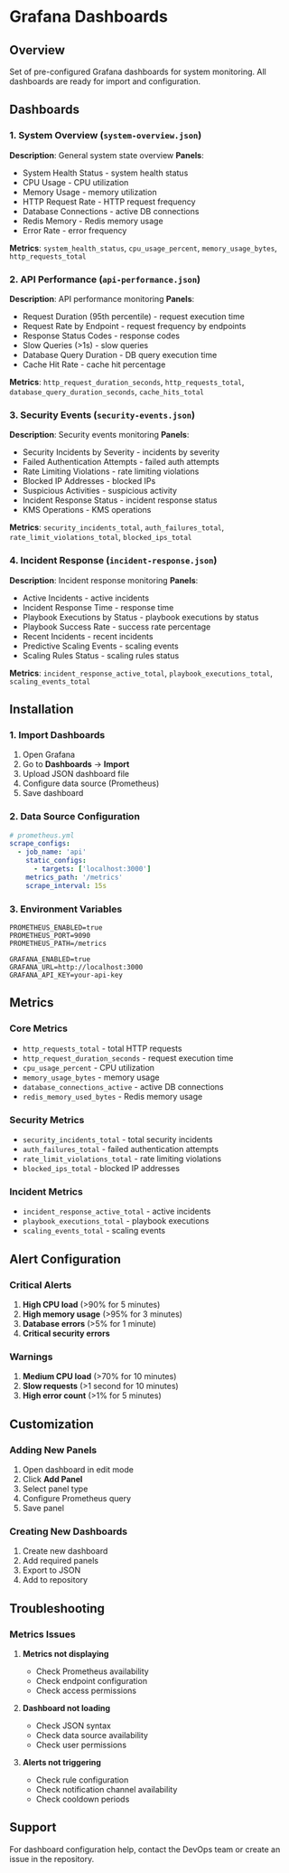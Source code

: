 # Grafana Dashboards

## Overview

Set of pre-configured Grafana dashboards for system monitoring. All dashboards are ready for import and configuration.

## Dashboards

### 1. System Overview (`system-overview.json`)

**Description**: General system state overview
**Panels**:

- System Health Status - system health status
- CPU Usage - CPU utilization
- Memory Usage - memory utilization
- HTTP Request Rate - HTTP request frequency
- Database Connections - active DB connections
- Redis Memory - Redis memory usage
- Error Rate - error frequency

**Metrics**: `system_health_status`, `cpu_usage_percent`, `memory_usage_bytes`, `http_requests_total`

### 2. API Performance (`api-performance.json`)

**Description**: API performance monitoring
**Panels**:

- Request Duration (95th percentile) - request execution time
- Request Rate by Endpoint - request frequency by endpoints
- Response Status Codes - response codes
- Slow Queries (>1s) - slow queries
- Database Query Duration - DB query execution time
- Cache Hit Rate - cache hit percentage

**Metrics**: `http_request_duration_seconds`, `http_requests_total`, `database_query_duration_seconds`, `cache_hits_total`

### 3. Security Events (`security-events.json`)

**Description**: Security events monitoring
**Panels**:

- Security Incidents by Severity - incidents by severity
- Failed Authentication Attempts - failed auth attempts
- Rate Limiting Violations - rate limiting violations
- Blocked IP Addresses - blocked IPs
- Suspicious Activities - suspicious activity
- Incident Response Status - incident response status
- KMS Operations - KMS operations

**Metrics**: `security_incidents_total`, `auth_failures_total`, `rate_limit_violations_total`, `blocked_ips_total`

### 4. Incident Response (`incident-response.json`)

**Description**: Incident response monitoring
**Panels**:

- Active Incidents - active incidents
- Incident Response Time - response time
- Playbook Executions by Status - playbook executions by status
- Playbook Success Rate - success rate percentage
- Recent Incidents - recent incidents
- Predictive Scaling Events - scaling events
- Scaling Rules Status - scaling rules status

**Metrics**: `incident_response_active_total`, `playbook_executions_total`, `scaling_events_total`

## Installation

### 1. Import Dashboards

1. Open Grafana
2. Go to **Dashboards** → **Import**
3. Upload JSON dashboard file
4. Configure data source (Prometheus)
5. Save dashboard

### 2. Data Source Configuration

```yaml
# prometheus.yml
scrape_configs:
  - job_name: 'api'
    static_configs:
      - targets: ['localhost:3000']
    metrics_path: '/metrics'
    scrape_interval: 15s
```

### 3. Environment Variables

```env
PROMETHEUS_ENABLED=true
PROMETHEUS_PORT=9090
PROMETHEUS_PATH=/metrics

GRAFANA_ENABLED=true
GRAFANA_URL=http://localhost:3000
GRAFANA_API_KEY=your-api-key
```

## Metrics

### Core Metrics

- `http_requests_total` - total HTTP requests
- `http_request_duration_seconds` - request execution time
- `cpu_usage_percent` - CPU utilization
- `memory_usage_bytes` - memory usage
- `database_connections_active` - active DB connections
- `redis_memory_used_bytes` - Redis memory usage

### Security Metrics

- `security_incidents_total` - total security incidents
- `auth_failures_total` - failed authentication attempts
- `rate_limit_violations_total` - rate limiting violations
- `blocked_ips_total` - blocked IP addresses

### Incident Metrics

- `incident_response_active_total` - active incidents
- `playbook_executions_total` - playbook executions
- `scaling_events_total` - scaling events

## Alert Configuration

### Critical Alerts

1. **High CPU load** (>90% for 5 minutes)
2. **High memory usage** (>95% for 3 minutes)
3. **Database errors** (>5% for 1 minute)
4. **Critical security errors**

### Warnings

1. **Medium CPU load** (>70% for 10 minutes)
2. **Slow requests** (>1 second for 10 minutes)
3. **High error count** (>1% for 5 minutes)

## Customization

### Adding New Panels

1. Open dashboard in edit mode
2. Click **Add Panel**
3. Select panel type
4. Configure Prometheus query
5. Save panel

### Creating New Dashboards

1. Create new dashboard
2. Add required panels
3. Export to JSON
4. Add to repository

## Troubleshooting

### Metrics Issues

1. **Metrics not displaying**
   - Check Prometheus availability
   - Check endpoint configuration
   - Check access permissions

2. **Dashboard not loading**
   - Check JSON syntax
   - Check data source availability
   - Check user permissions

3. **Alerts not triggering**
   - Check rule configuration
   - Check notification channel availability
   - Check cooldown periods

## Support

For dashboard configuration help, contact the DevOps team or create an issue in the repository.
